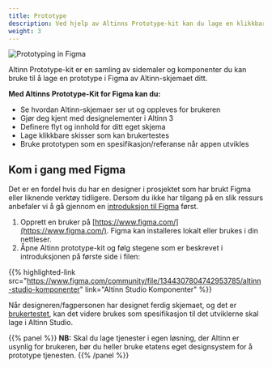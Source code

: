 ```yaml
---
title: Prototype
description: Ved hjelp av Altinns Prototype-kit kan du lage en klikkbar prototype for å definere flyt og innhold i din tjeneste.
weight: 3
---
```


![Prototyping in Figma](figmaPrototype.gif "Prototyping in Figma")

Altinn Prototype-kit er en samling av sidemaler og komponenter du kan bruke til å lage en prototype i Figma av 
Altinn-skjemaet ditt. 

**Med Altinns Prototype-Kit for Figma kan du:**

- Se hvordan Altinn-skjemaer ser ut og oppleves for brukeren
- Gjør deg kjent med designelementer i Altinn 3
- Definere flyt og innhold for ditt eget skjema
- Lage klikkbare skisser som kan brukertestes
- Bruke prototypen som en spesifikasjon/referanse når appen utvikles

## Kom i gang med Figma
Det er en fordel hvis du har en designer i prosjektet som har brukt Figma eller liknende verktøy tidligere. 
Dersom du ikke har tilgang på en slik ressurs anbefaler vi å gå gjennom en 
[introduksjon til Figma](https://www.youtube.com/playlist?list=PLXDU_eVOJTx7QHLShNqIXL1Cgbxj7HlN4) først. 

1. Opprett en bruker på [https://www.figma.com/](https://www.figma.com/). Figma kan installeres lokalt eller brukes i din nettleser.
2. Åpne Altinn prototype-kit og følg stegene som er beskrevet i introduksjonen på første side i filen:

{{% highlighted-link src="https://www.figma.com/community/file/1344307804742953785/altinn-studio-komponenter" link="Altinn Studio Komponenter" %}}

Når designeren/fagpersonen har designet ferdig skjemaet, og det er [brukertestet](../usertest/), 
kan det videre brukes som spesifikasjon til det utviklerne skal lage i Altinn Studio.  

{{% panel %}}
**NB:** Skal du lage tjenester i egen løsning, der Altinn er usynlig for brukeren, bør du heller bruke 
etatens eget designsystem for å prototype tjenesten. 
{{% /panel %}}
